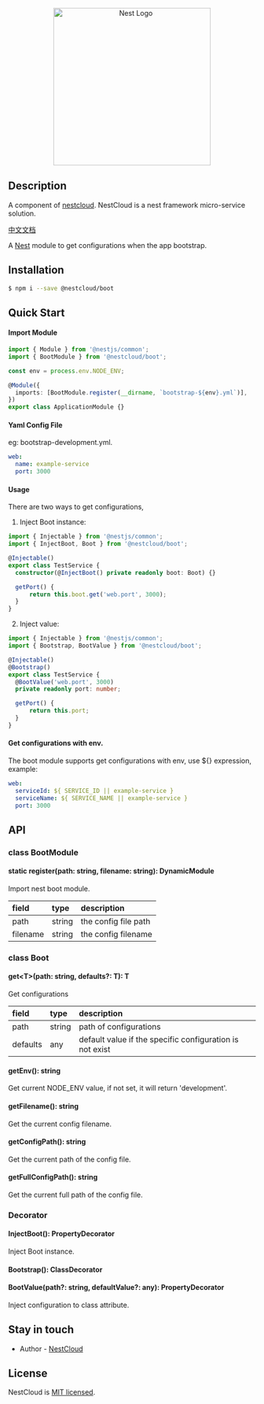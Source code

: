 <p align="center">
  <a href="http://nestjs.com/" target="blank"><img src="https://nestjs.com/img/logo_text.svg" width="320" alt="Nest Logo" /></a>
</p>

## Description

A component of [nestcloud](http://github.com/nest-cloud/nestcloud). NestCloud is a nest framework micro-service solution.
  
[中文文档](https://nestcloud.org/solutions/ben-di-pei-zhi)

A [Nest](https://github.com/nestjs/nest) module to get configurations when the app bootstrap.

## Installation

```bash
$ npm i --save @nestcloud/boot
```

## Quick Start

#### Import Module

```typescript
import { Module } from '@nestjs/common';
import { BootModule } from '@nestcloud/boot';

const env = process.env.NODE_ENV;

@Module({
  imports: [BootModule.register(__dirname, `bootstrap-${env}.yml`)],
})
export class ApplicationModule {}
```

#### Yaml Config File

eg: bootstrap-development.yml.

```yaml
web:
  name: example-service
  port: 3000
```

#### Usage

There are two ways to get configurations,
 
 1. Inject Boot instance:

```typescript
import { Injectable } from '@nestjs/common';
import { InjectBoot, Boot } from '@nestcloud/boot';

@Injectable()
export class TestService {
  constructor(@InjectBoot() private readonly boot: Boot) {}

  getPort() {
      return this.boot.get('web.port', 3000);
  }
}
```

2. Inject value:

```typescript
import { Injectable } from '@nestjs/common';
import { Bootstrap, BootValue } from '@nestcloud/boot';

@Injectable()
@Bootstrap()
export class TestService {
  @BootValue('web.port', 3000)
  private readonly port: number;

  getPort() {
      return this.port;
  }
}
```

#### Get configurations with env.

The boot module supports get configurations with env, use ${} expression, example:

```yaml
web:
  serviceId: ${ SERVICE_ID || example-service }
  serviceName: ${ SERVICE_NAME || example-service }
  port: 3000
```

## API

### class BootModule

#### static register\(path: string, filename: string\): DynamicModule

Import nest boot module.

| field | type | description |
| :--- | :--- | :--- |
| path | string | the config file path |
| filename | string | the config filename |

### class Boot

#### get&lt;T&gt;\(path: string, defaults?: T\): T

Get configurations

| field | type | description |
| :--- | :--- | :--- |
| path |  string | path of configurations |
| defaults | any | default value if the specific configuration is not exist |

#### getEnv\(\): string

Get current NODE\_ENV value, if not set, it will return 'development'.

#### getFilename\(\): string

Get the current config filename.

#### getConfigPath\(\): string

Get the current path of the config file.

#### getFullConfigPath\(\): string

Get the current full path of the config file.

### Decorator

#### InjectBoot\(\): PropertyDecorator

Inject Boot instance.

#### Bootstrap\(\): ClassDecorator

#### BootValue\(path?: string, defaultValue?: any\): PropertyDecorator

Inject configuration to class attribute.

## Stay in touch

- Author - [NestCloud](https://github.com/nest-cloud)

## License

  NestCloud is [MIT licensed](LICENSE).
